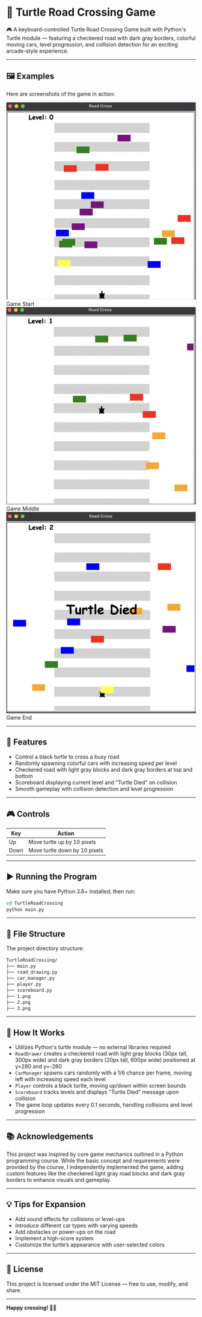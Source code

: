# 🐢 Turtle Road Crossing Game

🎮 A keyboard-controlled Turtle Road Crossing Game built with Python's Turtle module — featuring a checkered road with dark gray borders, colorful moving cars, level progression, and collision detection for an exciting arcade-style experience.

---

## 🖼️ Examples

Here are screenshots of the game in action:

<img src="TurtleRoadCrossing/1.png" width="600"/> Game Start
<img src="TurtleRoadCrossing/2.png" width="600"/> Game Middle
<img src="TurtleRoadCrossing/3.png" width="600"/> Game End

---

## 🎯 Features

- Control a black turtle to cross a busy road  
- Randomly spawning colorful cars with increasing speed per level  
- Checkered road with light gray blocks and dark gray borders at top and bottom  
- Scoreboard displaying current level and "Turtle Died" on collision  
- Smooth gameplay with collision detection and level progression  

---

## 🎮 Controls

| Key  | Action                               |
|-------|-------------------------------------|
| Up    | Move turtle up by 10 pixels        |
| Down  | Move turtle down by 10 pixels      |

---

## ▶️ Running the Program

Make sure you have Python 3.6+ installed, then run:

```bash
cd TurtleRoadCrossing
python main.py
```

---

## 📁 File Structure

The project directory structure:

```
TurtleRoadCrossing/
├── main.py
├── road_drawing.py
├── car_manager.py
├── player.py
├── scoreboard.py
├── 1.png
├── 2.png
├── 3.png
```

---

## 🧠 How It Works

- Utilizes Python's turtle module — no external libraries required  
- `RoadDrawer` creates a checkered road with light gray blocks (30px tall, 300px wide) and dark gray borders (20px tall, 600px wide) positioned at y=280 and y=-280  
- `CarManager` spawns cars randomly with a 1/6 chance per frame, moving left with increasing speed each level  
- `Player` controls a black turtle, moving up/down within screen bounds  
- `Scoreboard` tracks levels and displays "Turtle Died" message upon collision  
- The game loop updates every 0.1 seconds, handling collisions and level progression  

---

## 📚 Acknowledgements

This project was inspired by core game mechanics outlined in a Python programming course. While the basic concept and requirements were provided by the course, I independently implemented the game, adding custom features like the checkered light gray road blocks and dark gray borders to enhance visuals and gameplay.

---

## 💡 Tips for Expansion

- Add sound effects for collisions or level-ups  
- Introduce different car types with varying speeds  
- Add obstacles or power-ups on the road  
- Implement a high-score system  
- Customize the turtle’s appearance with user-selected colors  

---

## 📄 License

This project is licensed under the MIT License — free to use, modify, and share.

---

**Happy crossing! 🐢🚗**
